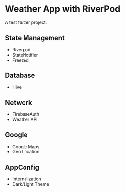# Weather App with RiverPod

A test flutter project.

## State Management
- Riverpod
- StateNotifier
- Freezed

## Database
- Hive

## Network
- FirebaseAuth
- Weather API

## Google
- Google Maps
- Geo Location

## AppConfig
- Internalization
- Dark/Light Theme

